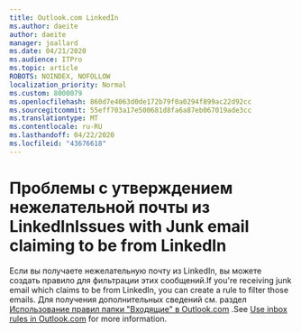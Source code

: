 ```yaml
---
title: Outlook.com LinkedIn
ms.author: daeite
author: daeite
manager: joallard
ms.date: 04/21/2020
ms.audience: ITPro
ms.topic: article
ROBOTS: NOINDEX, NOFOLLOW
localization_priority: Normal
ms.custom: 8000079
ms.openlocfilehash: 860d7e4063d0de172b79f0a0294f899ac22d92cc
ms.sourcegitcommit: 55eff703a17e500681d8fa6a87eb067019ade3cc
ms.translationtype: MT
ms.contentlocale: ru-RU
ms.lasthandoff: 04/22/2020
ms.locfileid: "43676618"
---
```

# <a name="issues-with-junk-email-claiming-to-be-from-linkedin"></a><span data-ttu-id="85de4-102">Проблемы с утверждением нежелательной почты из LinkedIn</span><span class="sxs-lookup"><span data-stu-id="85de4-102">Issues with Junk email claiming to be from LinkedIn</span></span>

<span data-ttu-id="85de4-103">Если вы получаете нежелательную почту из LinkedIn, вы можете создать правило для фильтрации этих сообщений.</span><span class="sxs-lookup"><span data-stu-id="85de4-103">If you're receiving junk email which claims to be from LinkedIn, you can create a rule to filter those emails.</span></span>
<span data-ttu-id="85de4-104">Для получения дополнительных сведений см. раздел [Использование правил папки "Входящие" в Outlook.com](https://aka.ms/OutlookComInboxRules) .</span><span class="sxs-lookup"><span data-stu-id="85de4-104">See [Use inbox rules in Outlook.com](https://aka.ms/OutlookComInboxRules) for more information.</span></span>



